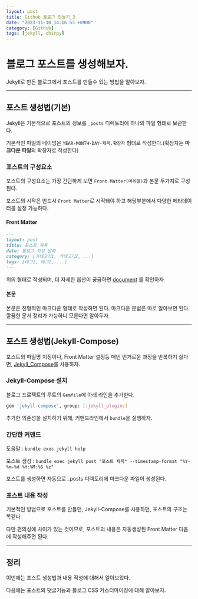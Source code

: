 ```yaml
---
layout: post
title: Github 블로그 만들기_3
date: "2023-11-10 14:16:53 +0900"
category: [Github]
tags: [jekyll, chirpy]
---
```


# 블로그 포스트를 생성해보자.

Jekyll로 만든 블로그에서 포스트를 만들수 있는 방법을 알아보자.

---

## 포스트 생성법(기본)

Jekyll은 기본적으로 포스트의 정보를 `_posts` 디렉토리에 하나의 파일 형태로 보관한다.

기본적인 파일의 네이밍은 `YEAR-MONTH-DAY-제목.확장자` 형태로 작성한다.(확장자는 **마크다운 파일**의 확장자로 작성한다)

### 포스트의 구성요소

포스트의 구성요소는 가장 간단하게 보면 `Front Matter(머리말)`과 본문 두가지로 구성된다.

포스트의 시작은 반드시 `Front Matter`로 시작돼야 하고 해당부분에서 다양한 메타데이터를 설정 가능하다.

#### Front Matter

```md
---
layout: post
title: 포스트 제목
date: 블로그 작성 날짜
category: [카테고리1, 카테고리2, ...]
tags: [태그1, 태그2, ...]
---
```

위의 형태로 작성되며, 더 자세한 옵션이 궁금하면 [document](https://jekyllrb.com/docs/front-matter/) 를 확인하자

#### 본문

본문은 전형적인 마크다운 형태로 작성하면 된다. 마크다운 문법은 따로 알아보면 된다. 깔끔한 문서 정리가 가능하니 모른다면 알아두자.

---

## 포스트 생성법(Jekyll-Compose)

포스트의 파일명 지정이나, Front Matter 설정등 매번 번거로운 과정을 반복하기 싫다면, [Jekyll_Compose](https://github.com/jekyll/jekyll-compose)를 사용하자.

### Jekyll-Compose 설치

블로그 프로젝트의 루트의 `Gemfile`에 아래 라인을 추가한다.

```bash
gem 'jekyll-compose', group: [:jekyll_plugins]
```

추가한 의존성을 설치하기 위해, 커맨드라인에서 `bundle`을 실행하자.

### 간단한 커맨드

도움말
: `bundle exec jekyll help`

포스트 생성
: `bundle exec jekyll post "포스트 제목" --timestamp-format "%Y-%m-%d %H:%M:%S %z"`

포스트를 생성하면 자동으로 \_posts 디렉토리에 마크다운 파일이 생성된다.

### 포스트 내용 작성
기본적인 방법으로 포스트를 만들던, Jekyll-Compose를 사용하던, 포스트의 구조는 똑같다.

다만 편의성에 차이가 있는 것이므로, 포스트의 내용은 자동생성된 Front Matter 다음에 작성해주면 된다.

---

## 정리
이번에는 포스트 생성법과 내용 작성에 대해서 알아보았다.

다음에는 포스트의 댓글기능과 블로그 CSS 커스터마이징에 대해 알아보자.